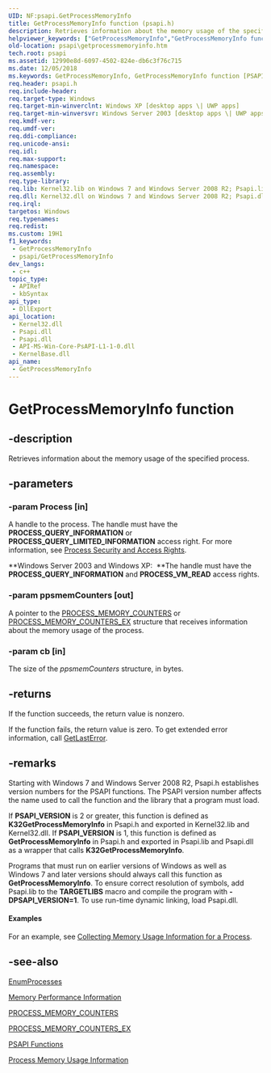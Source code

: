 ```yaml
---
UID: NF:psapi.GetProcessMemoryInfo
title: GetProcessMemoryInfo function (psapi.h)
description: Retrieves information about the memory usage of the specified process.
helpviewer_keywords: ["GetProcessMemoryInfo","GetProcessMemoryInfo function [PSAPI]","K32GetProcessMemoryInfo","_win32_getprocessmemoryinfo","base.getprocessmemoryinfo","psapi.getprocessmemoryinfo","psapi/GetProcessMemoryInfo","psapi/K32GetProcessMemoryInfo"]
old-location: psapi\getprocessmemoryinfo.htm
tech.root: psapi
ms.assetid: 12990e8d-6097-4502-824e-db6c3f76c715
ms.date: 12/05/2018
ms.keywords: GetProcessMemoryInfo, GetProcessMemoryInfo function [PSAPI], K32GetProcessMemoryInfo, _win32_getprocessmemoryinfo, base.getprocessmemoryinfo, psapi.getprocessmemoryinfo, psapi/GetProcessMemoryInfo, psapi/K32GetProcessMemoryInfo
req.header: psapi.h
req.include-header: 
req.target-type: Windows
req.target-min-winverclnt: Windows XP [desktop apps \| UWP apps]
req.target-min-winversvr: Windows Server 2003 [desktop apps \| UWP apps]
req.kmdf-ver: 
req.umdf-ver: 
req.ddi-compliance: 
req.unicode-ansi: 
req.idl: 
req.max-support: 
req.namespace: 
req.assembly: 
req.type-library: 
req.lib: Kernel32.lib on Windows 7 and Windows Server 2008 R2; Psapi.lib (if PSAPI_VERSION=1) on Windows 7 and Windows Server 2008 R2; Psapi.lib on Windows Server 2008, Windows Vista, Windows Server 2003 and Windows XP
req.dll: Kernel32.dll on Windows 7 and Windows Server 2008 R2; Psapi.dll (if PSAPI_VERSION=1) on Windows 7 and Windows Server 2008 R2; Psapi.dll on Windows Server 2008, Windows Vista, Windows Server 2003 and Windows XP
req.irql: 
targetos: Windows
req.typenames: 
req.redist: 
ms.custom: 19H1
f1_keywords:
 - GetProcessMemoryInfo
 - psapi/GetProcessMemoryInfo
dev_langs:
 - c++
topic_type:
 - APIRef
 - kbSyntax
api_type:
 - DllExport
api_location:
 - Kernel32.dll
 - Psapi.dll
 - Psapi.dll
 - API-MS-Win-Core-PsAPI-L1-1-0.dll
 - KernelBase.dll
api_name:
 - GetProcessMemoryInfo
---
```


# GetProcessMemoryInfo function


## -description

Retrieves information about the memory usage of the specified process.

## -parameters

### -param Process [in]

A handle to the process. The handle must have the **PROCESS_QUERY_INFORMATION** or **PROCESS_QUERY_LIMITED_INFORMATION** access right. For more information, see <a href="/windows/desktop/ProcThread/process-security-and-access-rights">Process Security and Access Rights</a>.

**Windows Server 2003 and Windows XP:  **The handle must have the **PROCESS_QUERY_INFORMATION** and **PROCESS_VM_READ** access rights.

### -param ppsmemCounters [out]

A pointer to the 
<a href="/windows/desktop/api/psapi/ns-psapi-process_memory_counters">PROCESS_MEMORY_COUNTERS</a> or <a href="/windows/desktop/api/psapi/ns-psapi-process_memory_counters_ex">PROCESS_MEMORY_COUNTERS_EX</a> structure that receives information about the memory usage of the process.

### -param cb [in]

The size of the 
<i>ppsmemCounters</i> structure, in bytes.

## -returns

If the function succeeds, the return value is nonzero.

If the function fails, the return value is zero. To get extended error information, call 
<a href="/windows/desktop/api/errhandlingapi/nf-errhandlingapi-getlasterror">GetLastError</a>.

## -remarks

Starting with Windows 7 and Windows Server 2008 R2, Psapi.h establishes 
    version numbers for the PSAPI functions. The PSAPI version number affects the name used to call the function and 
    the library that a program must load.

If **PSAPI_VERSION** is 2 or greater, this function is defined as 
    **K32GetProcessMemoryInfo** in Psapi.h and exported in 
    Kernel32.lib and Kernel32.dll. If **PSAPI_VERSION** is 1, this 
    function is defined as **GetProcessMemoryInfo** in 
    Psapi.h and exported in Psapi.lib and Psapi.dll as a wrapper that calls 
    **K32GetProcessMemoryInfo**. 

Programs that must run on earlier versions of Windows as 
    well as Windows 7 and later versions should always call this function as 
    **GetProcessMemoryInfo**. To ensure correct resolution of symbols, 
    add Psapi.lib to the **TARGETLIBS** macro and compile the program with 
    **-DPSAPI_VERSION=1**. To use run-time dynamic linking, load Psapi.dll.


#### Examples

For an example, see 
<a href="/windows/desktop/psapi/collecting-memory-usage-information-for-a-process">Collecting Memory Usage Information for a Process</a>.

<div class="code"></div>

## -see-also

<a href="/windows/desktop/api/psapi/nf-psapi-enumprocesses">EnumProcesses</a>



<a href="/previous-versions/windows/desktop/legacy/aa965225(v=vs.85)">Memory Performance Information</a>



<a href="/windows/desktop/api/psapi/ns-psapi-process_memory_counters">PROCESS_MEMORY_COUNTERS</a>



<a href="/windows/desktop/api/psapi/ns-psapi-process_memory_counters_ex">PROCESS_MEMORY_COUNTERS_EX</a>



<a href="/windows/desktop/psapi/psapi-functions">PSAPI Functions</a>



<a href="/windows/desktop/psapi/process-memory-usage-information">Process Memory Usage Information</a>

